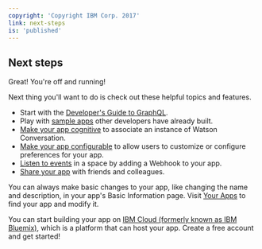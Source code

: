 ```yaml
---
copyright: 'Copyright IBM Corp. 2017'
link: next-steps
is: 'published'
---
```


## Next steps

Great! You're off and running!  

Next thing you'll want to do is check out these helpful topics and features.

- Start with the [Developer's Guide to GraphQL](guides/V1_wwsg_GraphQLAPIIntro.md).
- Play with [sample apps](https://github.com/watsonwork) other developers have already built.
- [Make your app cognitive](guides/V1_cognitive_app.md) to associate an instance of Watson Conversation.
- [Make your app configurable](guides/V1_MakeAppsConfigurable.md) to allow users to customize or configure preferences for your app.
- [Listen to events](guides/V1_wwsg_Webhooks.md) in a space by adding a Webhook to your app.
- [Share your app](guides/V1_ShareAnApp.md) with friends and colleagues.

You can always make basic changes to your app, like changing the name and description, in your app's Basic Information page. Visit [Your Apps](https://developer.watsonwork.ibm.com/apps) to find your app and modify it.

You can start building your app on [IBM Cloud (formerly known as IBM Bluemix)](https://console.ng.bluemix.net/), which is a platform that can host your app. Create a free account and get started!
